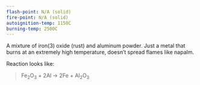 ```yaml
---
flash-point: N/A (solid)
fire-point: N/A (solid)
autoignition-temp: 1150C
burning-temp: 2500C
---
```


A mixture of iron(3) oxide (rust) and aluminum powder. Just a metal that burns at an extremely high temperature, doesn’t spread flames like napalm.

Reaction looks like:

> Fe<sub>2​</sub>O<sub>3</sub>​ + 2Al → 2Fe + Al<sub>2​</sub>​O<sub>3​</sub>​
